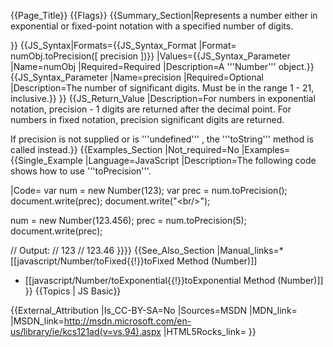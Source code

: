 {{Page_Title}}
{{Flags}}
{{Summary_Section|Represents a number either in exponential or fixed-point notation with a specified number of digits.

}}
{{JS_Syntax|Formats={{JS_Syntax_Format
|Format= numObj.toPrecision([ precision ])}}
|Values={{JS_Syntax_Parameter
|Name=numObj
|Required=Required
|Description=A '''Number''' object.}}{{JS_Syntax_Parameter
|Name=precision
|Required=Optional
|Description=The number of significant digits. Must be in the range 1 - 21, inclusive.}}
}}
{{JS_Return_Value
|Description=For numbers in exponential notation, precision - 1 digits are returned after the decimal point. For numbers in fixed notation, precision significant digits are returned.

If precision is not supplied or is '''undefined''' , the '''toString''' method is called instead.}}
{{Examples_Section
|Not_required=No
|Examples={{Single_Example
|Language=JavaScript
|Description=The following code shows how to use '''toPrecision'''.

|Code= var num = new Number(123);
 var prec = num.toPrecision();
 document.write(prec);
 document.write("&lt;br/&gt;");
 
 num = new Number(123.456);
 prec = num.toPrecision(5);
 document.write(prec);
 
 // Output:
 // 123
 // 123.46
}}}}
{{See_Also_Section
|Manual_links=* [[javascript/Number/toFixed{{!}}toFixed Method (Number)]]
* [[javascript/Number/toExponential{{!}}toExponential Method (Number)]]
}}
{{Topics | JS Basic}}

{{External_Attribution
|Is_CC-BY-SA=No
|Sources=MSDN
|MDN_link=
|MSDN_link=http://msdn.microsoft.com/en-us/library/ie/kcs121ad(v=vs.94).aspx
|HTML5Rocks_link=
}}